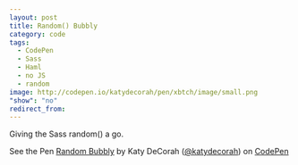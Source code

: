 ```yaml
---
layout: post
title: Random() Bubbly
category: code
tags: 
  - CodePen
  - Sass
  - Haml
  - no JS
  - random
image: http://codepen.io/katydecorah/pen/xbtch/image/small.png
"show": "no"
redirect_from: 
---
```



Giving the Sass random() a go.

<p data-height="500" data-theme-id="97" data-slug-hash="xbtch" data-user="katydecorah" data-default-tab="result" class='codepen'>See the Pen <a href='http://codepen.io/katydecorah/pen/xbtch'>Random Bubbly</a> by Katy DeCorah (<a href='http://codepen.io/katydecorah'>@katydecorah</a>) on <a href='http://codepen.io'>CodePen</a></p>
